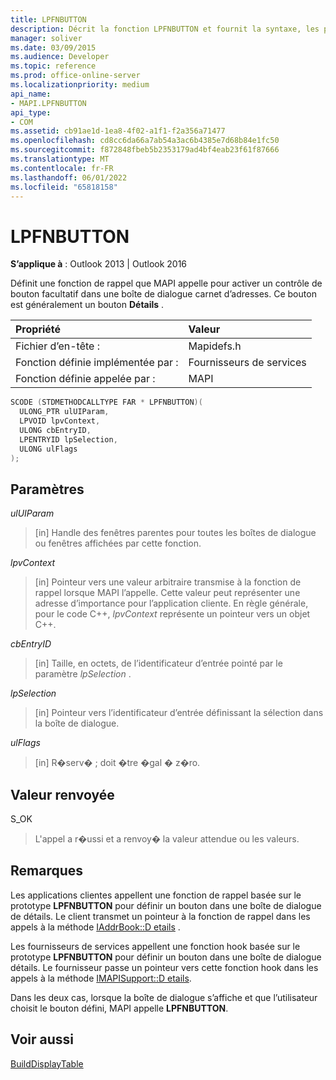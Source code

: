 ```yaml
---
title: LPFNBUTTON
description: Décrit la fonction LPFNBUTTON et fournit la syntaxe, les paramètres, la valeur de retour et des remarques supplémentaires.
manager: soliver
ms.date: 03/09/2015
ms.audience: Developer
ms.topic: reference
ms.prod: office-online-server
ms.localizationpriority: medium
api_name:
- MAPI.LPFNBUTTON
api_type:
- COM
ms.assetid: cb91ae1d-1ea8-4f02-a1f1-f2a356a71477
ms.openlocfilehash: cd8cc6da66a7ab54a3ac6b4385e7d68b84e1fc50
ms.sourcegitcommit: f872848fbeb5b2353179ad4bf4eab23f61f87666
ms.translationtype: MT
ms.contentlocale: fr-FR
ms.lasthandoff: 06/01/2022
ms.locfileid: "65818158"
---
```

# <a name="lpfnbutton"></a>LPFNBUTTON

**S’applique à** : Outlook 2013 | Outlook 2016
  
Définit une fonction de rappel que MAPI appelle pour activer un contrôle de bouton facultatif dans une boîte de dialogue carnet d’adresses. Ce bouton est généralement un bouton **Détails** .
  
|Propriété |Valeur |
|:-----|:-----|
|Fichier d’en-tête :  <br/> |Mapidefs.h  <br/> |
|Fonction définie implémentée par :  <br/> |Fournisseurs de services  <br/> |
|Fonction définie appelée par :  <br/> |MAPI  <br/> |

```cpp
SCODE (STDMETHODCALLTYPE FAR * LPFNBUTTON)(
  ULONG_PTR ulUIParam,
  LPVOID lpvContext,
  ULONG cbEntryID,
  LPENTRYID lpSelection,
  ULONG ulFlags
);
```

## <a name="parameters"></a>Paramètres

 _ulUIParam_
  
> [in] Handle des fenêtres parentes pour toutes les boîtes de dialogue ou fenêtres affichées par cette fonction.

 _lpvContext_
  
> [in] Pointeur vers une valeur arbitraire transmise à la fonction de rappel lorsque MAPI l’appelle. Cette valeur peut représenter une adresse d’importance pour l’application cliente. En règle générale, pour le code C++, _lpvContext_ représente un pointeur vers un objet C++.

 _cbEntryID_
  
> [in] Taille, en octets, de l’identificateur d’entrée pointé par le paramètre  _lpSelection_ .

 _lpSelection_
  
> [in] Pointeur vers l’identificateur d’entrée définissant la sélection dans la boîte de dialogue.

 _ulFlags_
  
> [in] R�serv� ; doit �tre �gal � z�ro.

## <a name="return-value"></a>Valeur renvoyée

S_OK
  
> L'appel a r�ussi et a renvoy� la valeur attendue ou les valeurs.

## <a name="remarks"></a>Remarques

Les applications clientes appellent une fonction de rappel basée sur le prototype **LPFNBUTTON** pour définir un bouton dans une boîte de dialogue de détails. Le client transmet un pointeur à la fonction de rappel dans les appels à la méthode [IAddrBook::D etails](iaddrbook-details.md) .
  
Les fournisseurs de services appellent une fonction hook basée sur le prototype **LPFNBUTTON** pour définir un bouton dans une boîte de dialogue détails. Le fournisseur passe un pointeur vers cette fonction hook dans les appels à la méthode [IMAPISupport::D etails](imapisupport-details.md).
  
Dans les deux cas, lorsque la boîte de dialogue s’affiche et que l’utilisateur choisit le bouton défini, MAPI appelle **LPFNBUTTON**.
  
## <a name="see-also"></a>Voir aussi

[BuildDisplayTable](builddisplaytable.md)
